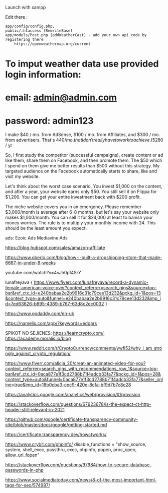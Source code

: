 Launch with xampp

Edit there : 

    app/config/config.php, 
    public/.htaccess (RewriteBase)
    app/models/Post.php (addWeatherCast) - add your own api code by registering there
        https://openweathermap.org/current


# To imput weather data use provided login information:
#    email: admin@admin.com
#    password: admin123



  I make $40 / mo. from AdSense, $100 / mo. from Affiliates, and $300 / mo. from advertisers. That's $440 / mo. that I don't really have to work to achieve. ($5280 / yr


  So, I first study the competitor (successful campaigns), create content or ad like them, share them on Facebook, and then promote them. The $50 which I spend on them give me better results than $500 without this strategy. My targeted audience on the Facebook automatically starts to share, like and visit my website.


  Let's think about the worst case scenario. You invest $1,000 on the content, and after a year, your website earns only $50. You still sell it on Flippa for $1,200. You can get your entire investment back with $200 profit.

The niche website covers you in an emergency. Please remember $3,000/month is average after 6-8 months, but let's say your website only makes $1,000/month. You can sell it for $24,000 at least to banish your money worries. The rule is to multiply your monthly income with 24. This should be the least amount you expect.


ads: Ezoic Ads	Mediavine Ads


https://blog.hubspot.com/sales/amazon-affiliate

https://www.oberlo.com/blog/how-i-built-a-dropshipping-store-that-made-6667-in-under-8-weeks

youtube.com/watch?v=4vJh0pf4SrY



lunafreyava {
  https://www.fiverr.com/lunafreyava/record-a-dynamic-female-american-voice-over?context_referrer=search_gigs&source=top-bar&ref_ctx_id=e240babaa2e2b9916c31c79cee13d232&pckg_id=1&pos=13&context_type=auto&funnel=e240babaa2e2b9916c31c79cee13d232&imp_id=7ed63626-b895-4389-b767-63d8c2ec0032
}


https://www.godaddy.com/en-uk


https://namelix.com/app/?keywords=edgars




SPIKOT NO SEJIENES: https://learncrypto.com/, https://academy.moralis.io/blog



https://www.reddit.com/r/CryptoCurrency/comments/ywfi52/why_i_am_strongly_against_crypto_regulation/


https://www.fiverr.com/alicia_20/creat-an-animated-video-for-you?context_referrer=search_gigs_with_recommendations_row_1&source=top-bar&ref_ctx_id=0aca877e1f3cd2788b71f4adcb33fa77&pckg_id=1&pos=28&context_type=auto&funnel=0aca877e1f3cd2788b71f4adcb33fa77&seller_online=true&imp_id=18b0cba3-cec9-420e-8cfa-bf9d7b7c8e28


https://analytics.google.com/analytics/web/provision/#/provision


https://stackoverflow.com/questions/67923678/is-the-expect-ct-http-header-still-relevant-in-2021

https://github.com/google/certificate-transparency-community-site/blob/master/docs/google/getting-started.md

https://certificate.transparency.dev/howctworks/


https://www.crybit.com/phpinfo/
disable_functions = "show_source, system, shell_exec, passthru, exec, phpinfo, popen, proc_open, allow_url_fopen"

https://stackoverflow.com/questions/97984/how-to-secure-database-passwords-in-php


https://www.socialmediatoday.com/news/8-of-the-most-important-html-tags-for-seo/574987/